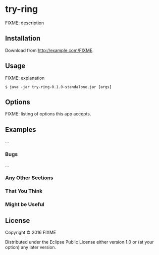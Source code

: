 # try-ring

FIXME: description

## Installation

Download from http://example.com/FIXME.

## Usage

FIXME: explanation

    $ java -jar try-ring-0.1.0-standalone.jar [args]

## Options

FIXME: listing of options this app accepts.

## Examples

...

### Bugs

...

### Any Other Sections
### That You Think
### Might be Useful

## License

Copyright © 2016 FIXME

Distributed under the Eclipse Public License either version 1.0 or (at
your option) any later version.
